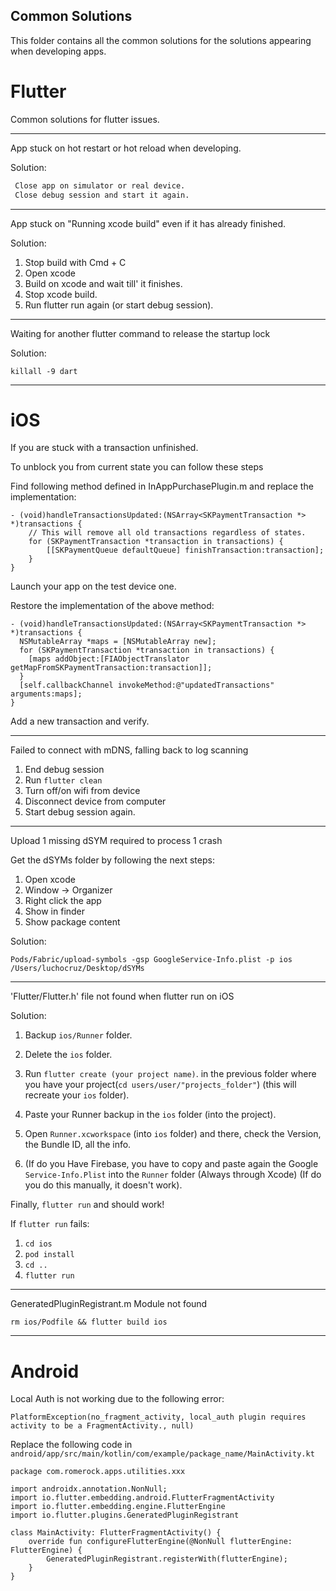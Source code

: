 ## Common Solutions

This folder contains all the common solutions for the solutions appearing when developing apps.

# Flutter

Common solutions for flutter issues.

---

App stuck on hot restart or hot reload when developing.

Solution:
```bash
 Close app on simulator or real device.
 Close debug session and start it again.
```
---
App stuck on "Running xcode build" even if it has already finished.

Solution:

1. Stop build with Cmd + C
2. Open xcode
3. Build on xcode and wait till' it finishes.
4. Stop xcode build.
5. Run flutter run again (or start debug session).

---
Waiting for another flutter command to release the startup lock

Solution:
```
killall -9 dart
```

---
# iOS

If you are stuck with a transaction unfinished.

To unblock you from current state you can follow these steps

Find following method defined in InAppPurchasePlugin.m and replace the implementation:
```
- (void)handleTransactionsUpdated:(NSArray<SKPaymentTransaction *> *)transactions {
    // This will remove all old transactions regardless of states.
    for (SKPaymentTransaction *transaction in transactions) {
        [[SKPaymentQueue defaultQueue] finishTransaction:transaction];
    }
}
```
Launch your app on the test device one.

Restore the implementation of the above method:
```
- (void)handleTransactionsUpdated:(NSArray<SKPaymentTransaction *> *)transactions {
  NSMutableArray *maps = [NSMutableArray new];
  for (SKPaymentTransaction *transaction in transactions) {
    [maps addObject:[FIAObjectTranslator getMapFromSKPaymentTransaction:transaction]];
  }
  [self.callbackChannel invokeMethod:@"updatedTransactions" arguments:maps];
}
```
Add a new transaction and verify.

---

Failed to connect with mDNS, falling back to log scanning

1. End debug session
2. Run ``` flutter clean ```
3. Turn off/on wifi from device
4. Disconnect device from computer
5. Start debug session again.

---

Upload 1 missing dSYM required to process 1 crash

Get the dSYMs folder by following the next steps:

1. Open xcode
2. Window -> Organizer
3. Right click the app
4. Show in finder
5. Show package content

Solution:
```
Pods/Fabric/upload-symbols -gsp GoogleService-Info.plist -p ios /Users/luchocruz/Desktop/dSYMs
```
---
'Flutter/Flutter.h' file not found when flutter run on iOS

Solution:


1. Backup `ios/Runner` folder.

1. Delete the `ios` folder.

1. Run `flutter create (your project name)`. in the previous folder where you have your project(`cd users/user/"projects_folder"`)
(this will recreate your `ios` folder).

1. Paste your Runner backup in the `ios` folder (into the project).

1. Open `Runner.xcworkspace` (into `ios` folder) and there, check the Version, the Bundle ID, all the info.

1. (If do you Have Firebase, you have to copy and paste again the Google `Service-Info.Plist` into the `Runner` folder (Always through Xcode) (If do you do this manually, it doesn't work).



Finally, `flutter run` and should work!

If `flutter run` fails:


1. `cd ios`
1. `pod install`
1. `cd ..`
1. `flutter run`

--- 
GeneratedPluginRegistrant.m Module not found

```
rm ios/Podfile && flutter build ios
```

---

# Android

Local Auth is not working due to the following error:

```
PlatformException(no_fragment_activity, local_auth plugin requires activity to be a FragmentActivity., null)
```
Replace the following code in ```android/app/src/main/kotlin/com/example/package_name/MainActivity.kt```

```
package com.romerock.apps.utilities.xxx

import androidx.annotation.NonNull;
import io.flutter.embedding.android.FlutterFragmentActivity
import io.flutter.embedding.engine.FlutterEngine
import io.flutter.plugins.GeneratedPluginRegistrant

class MainActivity: FlutterFragmentActivity() {
    override fun configureFlutterEngine(@NonNull flutterEngine: FlutterEngine) {
        GeneratedPluginRegistrant.registerWith(flutterEngine);
    }
}
```
